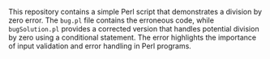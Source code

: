 This repository contains a simple Perl script that demonstrates a division by zero error. The `bug.pl` file contains the erroneous code, while `bugSolution.pl` provides a corrected version that handles potential division by zero using a conditional statement.  The error highlights the importance of input validation and error handling in Perl programs.